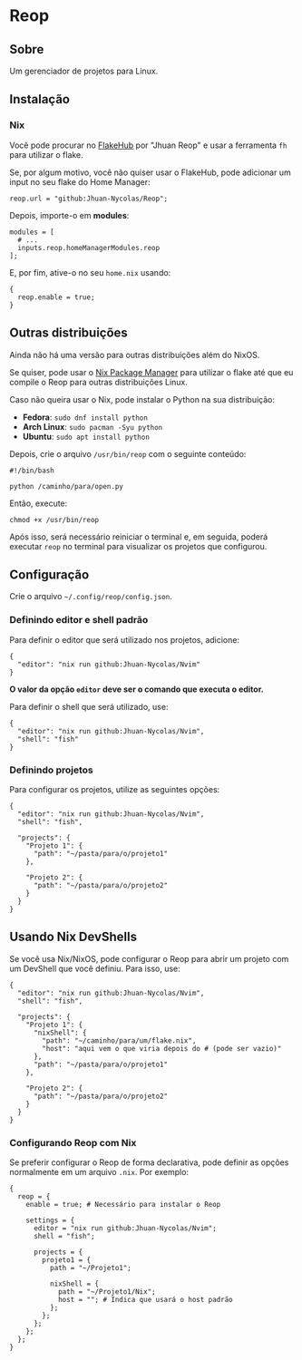 # Reop

## Sobre

Um gerenciador de projetos para Linux.

## Instalação

### Nix

Você pode procurar no [FlakeHub](https://flakehub.com) por "Jhuan Reop" e usar a ferramenta `fh` para utilizar o flake.

Se, por algum motivo, você não quiser usar o FlakeHub, pode adicionar um input no seu flake do Home Manager:

```
reop.url = "github:Jhuan-Nycolas/Reop";
```

Depois, importe-o em **modules**:

```
modules = [
  # ...
  inputs.reop.homeManagerModules.reop
];
```

E, por fim, ative-o no seu `home.nix` usando:

```
{
  reop.enable = true;
}
```

## Outras distribuições

Ainda não há uma versão para outras distribuições além do NixOS.

Se quiser, pode usar o [Nix Package Manager](https://nixos.org) para utilizar o flake até que eu compile o Reop para outras distribuições Linux.

Caso não queira usar o Nix, pode instalar o Python na sua distribuição:

- **Fedora**: `sudo dnf install python`
- **Arch Linux**: `sudo pacman -Syu python`
- **Ubuntu**: `sudo apt install python`

Depois, crie o arquivo `/usr/bin/reop` com o seguinte conteúdo:

```
#!/bin/bash

python /caminho/para/open.py
```

Então, execute:

```
chmod +x /usr/bin/reop
```

Após isso, será necessário reiniciar o terminal e, em seguida, poderá executar `reop` no terminal para visualizar os projetos que configurou.

## Configuração

Crie o arquivo `~/.config/reop/config.json`.

### Definindo editor e shell padrão

Para definir o editor que será utilizado nos projetos, adicione:

```
{
  "editor": "nix run github:Jhuan-Nycolas/Nvim"
}
```

**O valor da opção `editor` deve ser o comando que executa o editor.**

Para definir o shell que será utilizado, use:

```
{
  "editor": "nix run github:Jhuan-Nycolas/Nvim",
  "shell": "fish"
}
```

### Definindo projetos

Para configurar os projetos, utilize as seguintes opções:

```
{
  "editor": "nix run github:Jhuan-Nycolas/Nvim",
  "shell": "fish",

  "projects": {
    "Projeto 1": {
      "path": "~/pasta/para/o/projeto1"
    },

    "Projeto 2": {
      "path": "~/pasta/para/o/projeto2"
    }
  }
}
```

## Usando Nix DevShells

Se você usa Nix/NixOS, pode configurar o Reop para abrir um projeto com um DevShell que você definiu. Para isso, use:

```
{
  "editor": "nix run github:Jhuan-Nycolas/Nvim",
  "shell": "fish",

  "projects": {
    "Projeto 1": {
      "nixShell": {
        "path": "~/caminho/para/um/flake.nix",
        "host": "aqui vem o que viria depois do # (pode ser vazio)"
      },
      "path": "~/pasta/para/o/projeto1"
    },

    "Projeto 2": {
      "path": "~/pasta/para/o/projeto2"
    }
  }
}
```

### Configurando Reop com Nix

Se preferir configurar o Reop de forma declarativa, pode definir as opções normalmente em um arquivo `.nix`. Por exemplo:

```
{
  reop = {
    enable = true; # Necessário para instalar o Reop

    settings = {
      editor = "nix run github:Jhuan-Nycolas/Nvim";
      shell = "fish";

      projects = {
        projeto1 = {
          path = "~/Projeto1";

          nixShell = {
            path = "~/Projeto1/Nix";
            host = ""; # Indica que usará o host padrão
          };
        };
      };
    };
  };
}
```